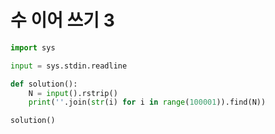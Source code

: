 # 수 이어 쓰기 3

```python
import sys

input = sys.stdin.readline

def solution():
    N = input().rstrip()
    print(''.join(str(i) for i in range(100001)).find(N))

solution()
```

